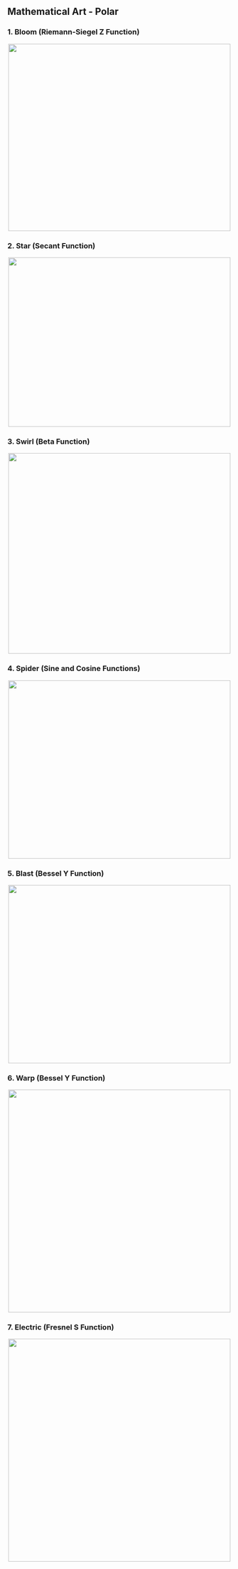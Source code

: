 ## Mathematical Art - Polar

### 1. Bloom (Riemann-Siegel Z Function)
<p align="center"><img src= "https://user-images.githubusercontent.com/66701331/182991943-ef869548-e8d5-4c52-829a-8884657ca6b5.png" width="500" height="420" ></p>

### 2. Star (Secant Function)
<p align="center"><img src= "https://user-images.githubusercontent.com/66701331/182996236-f3f7e66c-28ef-46f6-8be0-05de2187ad83.png" width="500" height="380" ></p>

### 3. Swirl (Beta Function)
<p align="center"><img src= "https://user-images.githubusercontent.com/66701331/183236134-09723b14-698b-4c76-8cef-bdc732f073bb.png" width="500" height="450" ></p>

### 4. Spider (Sine and Cosine Functions)
<p align="center"><img src= "https://user-images.githubusercontent.com/66701331/183236530-5dd80a2a-ad95-4217-85e7-9d88773230c2.png" width="500" height="400" ></p>

### 5. Blast (Bessel Y Function)
<p align="center"><img src= "https://user-images.githubusercontent.com/66701331/183237093-c6a7c225-658e-404c-8bcc-38bc807e9f99.png" width="500" height="400" ></p>

### 6. Warp (Bessel Y Function)
<p align="center"><img src= "https://user-images.githubusercontent.com/66701331/183237503-70d8bcbc-bdbf-410c-ad05-e3b8347bddef.png" width="500" height="500" ></p>


### 7. Electric (Fresnel S Function)
<p align="center"><img src= "https://user-images.githubusercontent.com/66701331/185661111-0595140e-b841-4e14-bcb9-2cf6a8a275ce.png" width="500" height="500" ></p>

